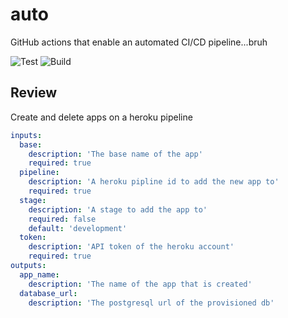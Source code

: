 # auto
GitHub actions that enable an automated CI/CD pipeline...bruh

![Test](https://github.com/STEM-C/auto/workflows/Test%20all%20actions/badge.svg) ![Build](https://github.com/STEM-C/auto/workflows/Build%20all%20actions/badge.svg)
<br/>

## Review
Create and delete apps on a heroku pipeline
``` yaml
inputs:
  base:
    description: 'The base name of the app'
    required: true
  pipeline: 
    description: 'A heroku pipline id to add the new app to'
    required: true
  stage:
    description: 'A stage to add the app to'
    required: false
    default: 'development'
  token:
    description: 'API token of the heroku account'
    required: true
outputs:
  app_name: 
    description: 'The name of the app that is created'
  database_url:
    description: 'The postgresql url of the provisioned db'
```

